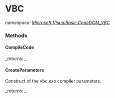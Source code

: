 ﻿
# VBC
_namespace: [Microsoft.VisualBasic.CodeDOM_VBC](N-Microsoft.VisualBasic.CodeDOM_VBC.md)_



### Methods

#### CompileCode


_returns: _
#### CreateParameters
Construct of the vbc.exe compiler parameters.

_returns: _



